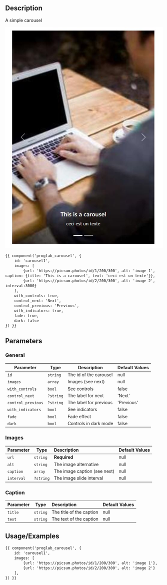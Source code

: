 ## Description

A simple carousel

![Breadcrumb](images/carousel.jpg)

```twig
{{ component('proglab_carousel', {
    id: 'carousel1',
    images: [
        {url: 'https://picsum.photos/id/1/200/300', alt: 'image 1', caption: {title: 'This is a carousel', text: 'ceci est un texte'}},
        {url: 'https://picsum.photos/id/2/200/300', alt: 'image 2', interval:3000}
    ],
    with_controls: true,
    control_next: 'Next',
    control_previous: 'Previous',
    with_indicators: true,
    fade: true,
    dark: false
}) }}
```
## Parameters
### General

| Parameter          | Type      | Description            | Default Values |
|--------------------|-----------|------------------------|----------------|
| `id`               | `string`  | The id of the carousel | null           |
| `images`           | `array`   | Images (see next)      | null           |
| `with_controls`    | `bool`    | See controls           | false          |
| `control_next`     | `?string` | The label for next     | 'Next'         |
| `control_previous` | `?string` | The label for previous | 'Previous'     |
| `with_indicators`  | `bool`    | See indicators         | false          |
| `fade`             | `bool`    | Fade effect            | false          |
| `dark`             | `bool`    | Controls in dark mode  | false          |

### Images

| Parameter  | Type      | Description                  | Default Values |
|------------|-----------|:-----------------------------|----------------|
| `url`      | `string`  | **Required**                 | null           |
| `alt`      | `string`  | The image alternative        | null           |
| `caption`  | `array`   | The image caption (see next) | null           |
| `interval` | `?string` | The image slide interval     | null           |

### Caption

| Parameter | Type     | Description              | Default Values |
|-----------|----------|:-------------------------|----------------|
| `title`   | `string` | The title of the caption | null           |
| `text`    | `string` | The text of the caption  | null           |


## Usage/Examples

```twig
{{ component('proglab_carousel', {
    id: 'carousel1',
    images: [
        {url: 'https://picsum.photos/id/1/200/300', alt: 'image 1'},
        {url: 'https://picsum.photos/id/2/200/300', alt: 'image 2'}
    ],
}) }}
```